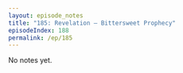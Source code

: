 ```yaml
---
layout: episode_notes
title: "185: Revelation — Bittersweet Prophecy"
episodeIndex: 188
permalink: /ep/185
---
```

No notes yet.
